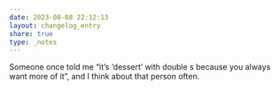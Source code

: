 ```yaml
---
date: 2023-08-08 22:12:13
layout: changelog_entry
share: true
type: _notes
---
```

Someone once told me “it’s ‘dessert’ with double s because you always want more of it”, and I think about that person often.
